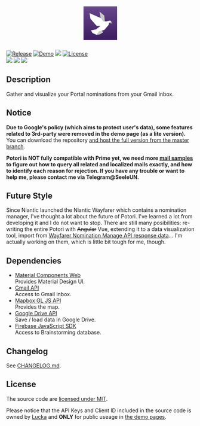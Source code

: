 <h1 align=center><img height=90px src="./src/logo-bg.svg" link="#"/></h1>

[![Release](https://img.shields.io/github/v/release/lucka-me/potori?include_prereleases)](https://github.com/lucka-me/potori/releases/latest "Last release") [![Demo](https://img.shields.io/website?down_message=offline&up_message=online&url=https%3A%2F%2Flucka.moe%2Fpotori)](https://lucka.moe/potori "Demo") [![](https://img.shields.io/badge/author-Lucka-2578B5.svg)](https://lucka.moe "Author") [![License](https://img.shields.io/github/license/lucka-me/potori)](./LICENSE "License")  
![](https://img.shields.io/badge/safari-support-brightgreen.svg) ![](https://img.shields.io/badge/chrome-support-brightgreen.svg) ![](https://img.shields.io/badge/firefox-support-brightgreen.svg)<!-- ![](https://img.shields.io/badge/edge-support-brightgreen.svg) ![](https://img.shields.io/badge/ie-broken-red.svg) ![](https://img.shields.io/badge/opera-support-brightgreen.svg)-->

## Description
Gather and visualize your Portal nominations from your Gmail inbox.

## Notice
**Due to Google's policy (which aims to protect user's data), some features related to 3rd-party were removed in the demo page (as a lite version).**  
You can download the repository [and host the full version from the master branch](https://developers.google.com/gmail/api/quickstart/js "Browser Quickstart | Gmail API | Google Developers").

**Potori is NOT fully compatible with Prime yet, we need more [mail samples](./samples.md) to figure out how to query all related and localized mails exactly, and how to identify each reason for rejection. If you have any trouble or want to help me, please contact me via Telegram@SeeleUN.**

## Future Style
Since Niantic launched the Niantic Wayfarer which contains a nomination manager, I've thought a lot about the future of Potori. I've learned a lot from developing it and I do not want to stop. There are still many posibilities: re-writing the entire Potori with ~~Angular~~ Vue, extending it to a data visualization tool, import from [Wayfarer Nomination Manage API response data](https://wayfarer.nianticlabs.com/api/v1/vault/manage)... I'm actually working on them, which is little bit tough for me, though.

## Dependencies
- [Material Components Web](https://github.com/material-components/material-components-web)  
  Provides Material Design UI.
- [Gmail API](https://developers.google.com/gmail/api/)  
  Access to Gmail inbox.
- [Mapbox GL JS API](https://docs.mapbox.com/mapbox-gl-js/overview/)  
  Provides the map.
- [Google Drive API](https://developers.google.com/drive/api/v3/about-sdk)  
  Save / load data in Google Drive.
- [Firebase JavaScript SDK](https://firebase.google.com/docs/web/setup)  
  Access to Brainstorming database.

## Changelog
See [CHANGELOG.md](./CHANGELOG.md).

## License
The source code are [licensed under MIT](./LICENSE).

Please notice that the API Keys and Client ID included in the source code is owned by [Lucka](https://github.com/lucka-me) and **ONLY** for public useage in [the demo pages](http://lucka.moe/potori/).
